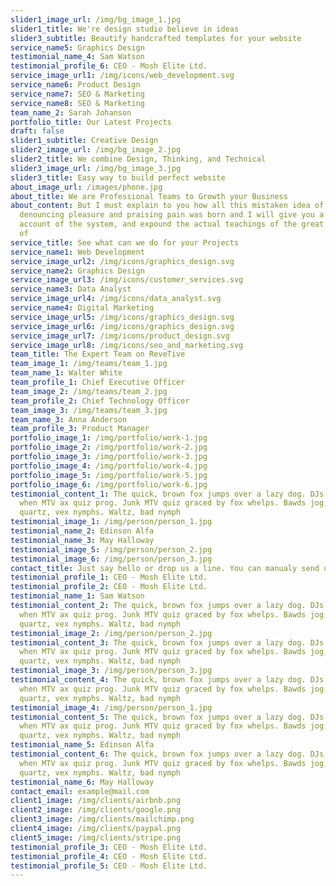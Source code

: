 ```yaml
---
slider1_image_url: /img/bg_image_1.jpg
slider1_title: We're design studio believe in ideas
slider3_subtitle: Beautify handcrafted templates for your website
service_name5: Graphics Design
testimonial_name_4: Sam Watson
testimonial_profile_6: CEO - Mosh Elite Ltd.
service_image_url1: /img/icons/web_development.svg
service_name6: Product Design
service_name7: SEO & Marketing
service_name8: SEO & Marketing
team_name_2: Sarah Johanson
portfolio_title: Our Latest Projects
draft: false
slider1_subtitle: Creative Design
slider2_image_url: /img/bg_image_2.jpg
slider2_title: We combine Design, Thinking, and Technical
slider3_image_url: /img/bg_image_3.jpg
slider3_title: Easy way to build perfect website
about_image_url: /images/phone.jpg
about_title: We are Professional Teams to Growth your Business
about_content: But I must explain to you how all this mistaken idea of
  denouncing pleasure and praising pain was born and I will give you a complete
  account of the system, and expound the actual teachings of the great explorer
  of
service_title: See what can we do for your Projects
service_name1: Web Development
service_image_url2: /img/icons/graphics_design.svg
service_name2: Graphics Design
service_image_url3: /img/icons/customer_services.svg
service_name3: Data Analyst
service_image_url4: /img/icons/data_analyst.svg
service_name4: Digital Marketing
service_image_url5: /img/icons/graphics_design.svg
service_image_url6: /img/icons/graphics_design.svg
service_image_url7: /img/icons/product_design.svg
service_image_url8: /img/icons/seo_and_marketing.svg
team_title: The Expert Team on ReveTive
team_image_1: /img/teams/team_1.jpg
team_name_1: Walter White
team_profile_1: Chief Executive Officer
team_image_2: /img/teams/team_2.jpg
team_profile_2: Chief Technology Officer
team_image_3: /img/teams/team_3.jpg
team_name_3: Anna Anderson
team_profile_3: Product Manager
portfolio_image_1: /img/portfolio/work-1.jpg
portfolio_image_2: /img/portfolio/work-2.jpg
portfolio_image_3: /img/portfolio/work-3.jpg
portfolio_image_4: /img/portfolio/work-4.jpg
portfolio_image_5: /img/portfolio/work-5.jpg
portfolio_image_6: /img/portfolio/work-6.jpg
testimonial_content_1: The quick, brown fox jumps over a lazy dog. DJs flock by
  when MTV ax quiz prog. Junk MTV quiz graced by fox whelps. Bawds jog, flick
  quartz, vex nymphs. Waltz, bad nymph
testimonial_image_1: /img/person/person_1.jpg
testimonial_name_2: Edinson Alfa
testimonial_name_3: May Halloway
testimonial_image_5: /img/person/person_2.jpg
testimonial_image_6: /img/person/person_3.jpg
contact_title: Just say hello or drop us a line. You can manualy send us email on
testimonial_profile_1: CEO - Mosh Elite Ltd.
testimonial_profile_2: CEO - Mosh Elite Ltd.
testimonial_name_1: Sam Watson
testimonial_content_2: The quick, brown fox jumps over a lazy dog. DJs flock by
  when MTV ax quiz prog. Junk MTV quiz graced by fox whelps. Bawds jog, flick
  quartz, vex nymphs. Waltz, bad nymph
testimonial_image_2: /img/person/person_2.jpg
testimonial_content_3: The quick, brown fox jumps over a lazy dog. DJs flock by
  when MTV ax quiz prog. Junk MTV quiz graced by fox whelps. Bawds jog, flick
  quartz, vex nymphs. Waltz, bad nymph
testimonial_image_3: /img/person/person_3.jpg
testimonial_content_4: The quick, brown fox jumps over a lazy dog. DJs flock by
  when MTV ax quiz prog. Junk MTV quiz graced by fox whelps. Bawds jog, flick
  quartz, vex nymphs. Waltz, bad nymph
testimonial_image_4: /img/person/person_1.jpg
testimonial_content_5: The quick, brown fox jumps over a lazy dog. DJs flock by
  when MTV ax quiz prog. Junk MTV quiz graced by fox whelps. Bawds jog, flick
  quartz, vex nymphs. Waltz, bad nymph
testimonial_name_5: Edinson Alfa
testimonial_content_6: The quick, brown fox jumps over a lazy dog. DJs flock by
  when MTV ax quiz prog. Junk MTV quiz graced by fox whelps. Bawds jog, flick
  quartz, vex nymphs. Waltz, bad nymph
testimonial_name_6: May Halloway
contact_email: example@mail.com
client1_image: /img/clients/airbnb.png
client2_image: /img/clients/google.png
client3_image: /img/clients/mailchimp.png
client4_image: /img/clients/paypal.png
client5_image: /img/clients/stripe.png
testimonial_profile_3: CEO - Mosh Elite Ltd.
testimonial_profile_4: CEO - Mosh Elite Ltd.
testimonial_profile_5: CEO - Mosh Elite Ltd.
---
```


